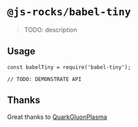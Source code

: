 # `@js-rocks/babel-tiny` 

> TODO: description

## Usage

```
const babelTiny = require('babel-tiny');

// TODO: DEMONSTRATE API
```

## Thanks
Great thanks to [QuarkGluonPlasma](https://github.com/QuarkGluonPlasma)